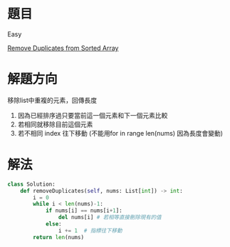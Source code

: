 # 題目
Easy

[Remove Duplicates from Sorted Array](https://leetcode.com/problems/remove-duplicates-from-sorted-array/)

# 解題方向
移除list中重複的元素，回傳長度
1. 因為已經排序過只要當前這一個元素和下一個元素比較
2. 若相同就移除目前這個元素
3. 若不相同 index 往下移動
(不能用for in range len(nums) 因為長度會變動)

# 解法

```python
class Solution:
    def removeDuplicates(self, nums: List[int]) -> int:
        i = 0
        while i < len(nums)-1:
            if nums[i] == nums[i+1]:
                del nums[i] # 若相等直接刪除現有的值
            else:
                i += 1  # 指標往下移動
        return len(nums)
```